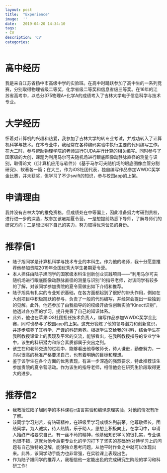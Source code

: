 ```yaml
---
layout:	post
title:	"Experience"
image:	''
date:	2019-04-20 14:34:10
tags:	
- CV
description: 'CV'
categories:
---
```


# 高中经历
我是来自江苏省扬中市高级中学的实验班。在高中时踊跃参加了高中生的一系列竞赛，分别取得物理省级二等奖，化学省级二等奖和信息省级三等奖。在16年的江苏省高考中，以总分375物理A+化学A的成绩考入了吉林大学电子信息科学与技术专业。

# 大学经历
怀着对计算机的兴趣和热爱，我参加了吉林大学的转专业考试，并成功转入了计算机科学与技术。在本专业中，我经常在各种编码实验中执行主要的代码编写工作。在大二时，参与帮助物理学院的老师进行CUDA并行计算的相关编写。同时参与了国家级的大创，课题为利用马尔可夫随机场进行眼底图像动静脉直径的测量与识别，取得论文（《计算机应用与软件》）《基于马尔可夫随机场的眼底图像血管分割研究》、软著各一篇；在大三，作为iOS社团代表，独自编写作品参加WWDC奖学金比赛，并未获奖，但学习了不少swift的知识，参与校园app的上架。

# 申请理由
我并没有吉林大学的推免资格，但成绩处在中等偏上，因此准备努力考研到贵校，进行进一步的深造，故参加该暑期夏令营。一是想提前熟悉下导师，了解导师们的研究方向；二是想证明下自己的实力，努力取得优秀营员的身份。

# 推荐信1
* 陆子旭同学是计算机科学与技术专业的本科生。作为他的老师，我十分愿意推荐他参加贵院2019年全国优秀大学生暑期夏令营。
* 本人担任由陆子旭同学的国家级本科生创新创业实践项目——“利用马尔可夫随机场进行眼底图像动静脉直径的测量与识别”的指导老师，对该同学有较多的了解，对该同学参加贵院的夏令营做出如下介绍和推荐。
* 陆子旭具有扎实的专业知识基础，在各方面都起到了很好的带头作用，例如在大创项目中积极踊跃的参与，负责了一般的代码编写，并经常会提出一些独到的见解。此外，他还参加了由我指导的的校级开放性创新实验“Kinect识别”，他透过各方面的学习，提升完善了自己的知识体系。
* 此外，他也在苹果iOS社团担任技术负责人，编写作品参加WWDC奖学金比赛，同时也参与了校园app的上架。这充分锻炼了他的领导潜力和创新意识，并逐步培养了其科学、严谨的科研素养。根据学生交给我的材料，结合学生在我所教授课堂上的表现及平常的交流，能够看出，在我所教授指导的专业学生中，该生的科研潜力和综合素质都属于突出之列。
* 该生在和老师交流的过程中，能够看出他尊敬师长，待人谦逊，勤奋努力，一向以很高的标准严格要求自己，也有着明确的目标和理想。
* 鉴于该学生在各个方面的优秀表现，有进一步深造的强烈要求，特此推荐该生参加贵院的夏令营活动。作为该生的指导老师，相信他会在研究生阶段取得更大的进步。

# 推荐信2
* 我教授过陆子旭同学的本科课程c语言实验和编译原理实验，对他的情况有所了解。
* 该同学学习刻苦，有钻研精神，在班级里学习成绩名列前茅。他尊敬师长，团结同学，为人诚实，待人热情，乐于助人，思想上积极向上。在学习中，申请人始终严格要求自己，有一丝不苟的精神，他基础知识学习的很扎实，专业课也很不错，这就为他今后更专业化的学习打下了坚实的基础!他对待学习上的问题有自己独特的见解，能够独立思考问题，从他平时作业之中就可以体现出来。此外，该同学动手能力也非常强，在实验课上表现出色。
* 作为陆子旭同学的推荐人，我相信他一定能出色的完成研究生阶段的学习和科研工作!